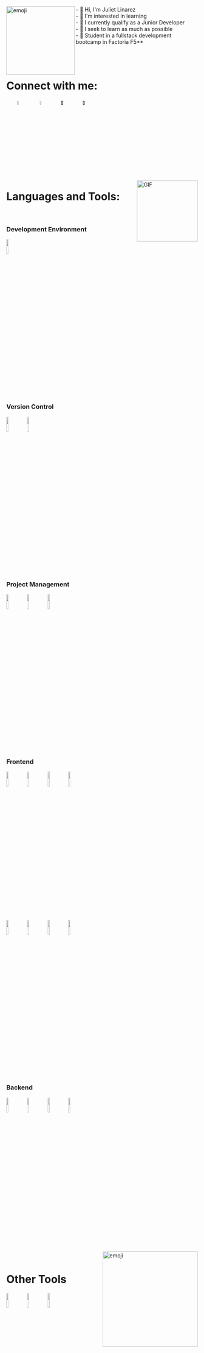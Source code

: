 <img align="left" alt="emoji" height="180px" src="https://sdk.bitmoji.com/render/panel/20054939-100196956490_3-s5-v1.png?transparent=1&palette=1&scale=2"/>
- 👋 Hi, I'm Juliet Linarez<br>
- 👀 I'm interested in learning<br>
- 🌱 I currently qualify as a Junior Developer <br>
- 💞️ I seek to learn as much as possible<br>
- 🍄 Student in a fullstack development bootcamp in Factoria F5** </br>
<br>
<br>
<br>
<h1>Connect with me:</h1>

&nbsp;&nbsp;&nbsp;&nbsp;&nbsp;&nbsp;
<a href="https://www.linkedin.com/in/juliet-gabrielli-linarez-nacero/" target="_blank"><img width="5%" src="https://www.vectorlogo.zone/logos/linkedin/linkedin-icon.svg"></a>
&nbsp;&nbsp;&nbsp;&nbsp; &nbsp;&nbsp;
<a href="julietlinarez@gmail.com" target="_blank"><img width="5%" src="https://www.vectorlogo.zone/logos/gmail/gmail-icon.svg"></a>
&nbsp;&nbsp;&nbsp;&nbsp;&nbsp;&nbsp;
<a href="" target="_blank"><img width="5%" src="https://www.vectorlogo.zone/logos/twitter/twitter-icon.svg"></a>
&nbsp;&nbsp;&nbsp;&nbsp;&nbsp;&nbsp;
<a href="" target="_blank"><img width="5%" src="https://www.vectorlogo.zone/logos/discordapp/discordapp-icon.svg"></a>
&nbsp;&nbsp;&nbsp;&nbsp;&nbsp;&nbsp;


<img align="right" alt="GIF" height="160px" src="https://media.giphy.com/media/du3J3cXyzhj75IOgvA/giphy.gif" />

<h1>Languages and Tools:</h1>
<p>




<br>
<h3>Development Environment</h3>
<code><img width="10%" src="https://www.vectorlogo.zone/logos/visualstudio_code/visualstudio_code-ar21.svg"></code>
<br>


<br>
<h3>Version Control</h3>
<code><img width="10%" src="https://www.vectorlogo.zone/logos/git-scm/git-scm-ar21.svg"></code>
<code><img width="10%" src="https://www.vectorlogo.zone/logos/github/github-ar21.svg"></code>
<br>


<br>
<h3>Project Management</h3>
<code><img width="10%" src="https://www.vectorlogo.zone/logos/gitkraken/gitkraken-ar21.svg"></code>
<code><img width="10%" src="https://www.vectorlogo.zone/logos/atlassian_jira/atlassian_jira-ar21.svg"></code>
<code><img width="10%" src="https://www.vectorlogo.zone/logos/trello/trello-official.svg"></code>
<br>


<br>
<h3>Frontend</h3>
<code><img width="10%" src="https://www.vectorlogo.zone/logos/w3_html5/w3_html5-ar21.svg"></code>
<code><img width="10%" src="https://www.vectorlogo.zone/logos/w3_css/w3_css-ar21.svg"></code>
<code><img width="10%" src="https://www.vectorlogo.zone/logos/nodejs/nodejs-ar21.svg"></code>
<code><img width="10%" src="https://www.vectorlogo.zone/logos/sass-lang/sass-lang-ar21.svg"></code>
<br>
<code><img width="10%" src="https://www.vectorlogo.zone/logos/getbootstrap/getbootstrap-ar21.svg"></code>
<code><img width="10%" src="https://www.vectorlogo.zone/logos/javascript/javascript-horizontal.svg"></code>
<code><img width="10%" src="https://www.vectorlogo.zone/logos/vuejs/vuejs-ar21.svg"></code>
<code><img width="10%" src="https://www.vectorlogo.zone/logos/tailwindcss/tailwindcss-ar21.svg"></code>
<br>


<br>
<h3>Backend</h3>
<code><img width="10%" src="https://www.vectorlogo.zone/logos/php/php-horizontal.svg"></code>
<code><img width="10%" src="https://www.vectorlogo.zone/logos/phpmyadmin/phpmyadmin-ar21.svg"></code>
<code><img width="10%" src="https://www.vectorlogo.zone/logos/mysql/mysql-official.svg"></code>
<code><img width="10%" src="https://www.vectorlogo.zone/logos/laravel/laravel-ar21.svg"></code>

</p>
<img align="right" alt="emoji" height="250px" src="https://sdk.bitmoji.com/render/panel/10231297-100196956490_3-s5-v1.png?transparent=1&palette=1&scale=2"/>

<br>
<h1>Other Tools</h1>
<code><img width="10%" src="https://www.vectorlogo.zone/logos/canva/canva-ar21.svg"></code>
<code><img width="10%" src="https://www.vectorlogo.zone/logos/figma/figma-ar21.svg"></code>
<code><img width="10%" src="https://www.vectorlogo.zone/logos/wordpress/wordpress-ar21.svg"</code>
<br>
 
